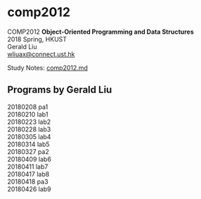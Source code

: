 # comp2012

COMP2012  **Object-Oriented Programming and Data Structures**  
2018 Spring, HKUST  
Gerald Liu  
[wliuax@connect.ust.hk](mailto:wliuax@connect.ust.hk)

Study Notes: [comp2012.md](https://github.com/gerald-liu/comp2012/blob/master/comp2012.md)

## Programs by Gerald Liu

20180208	pa1  
20180210	lab1  
20180223	lab2  
20180228	lab3  
20180305	lab4  
20180314	lab5  
20180327	pa2  
20180409	lab6  
20180411	lab7  
20180417  lab8  
20180418  pa3  
20180426  lab9
